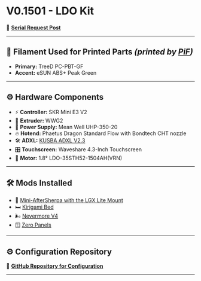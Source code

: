 # **V0.1501 - LDO Kit**

🔗 [**Serial Request Post**](https://www.reddit.com/r/voroncorexy/comments/t4m0zk/voron_v01_serial_request_spitzbirne328668)

---

## 🧵 **Filament Used for Printed Parts** *(printed by [PiF](https://pif.voron.dev/))*
- **Primary:** TreeD PC-PBT-GF
- **Accent:** eSUN ABS+ Peak Green

---

## ⚙️ **Hardware Components**

- ⚡ **Controller:** SKR Mini E3 V2
- 🧩 **Extruder:** WWG2
- 🔋 **Power Supply:** Mean Well UHP-350-20
- 🔥 **Hotend:** Phaetus Dragon Standard Flow with Bondtech CHT nozzle
- 🛠️ **ADXL:** [KUSBA ADXL V2.3](https://github.com/xbst/KUSBA)
- 🎛️ **Touchscreen:** Waveshare 4.3-Inch Touchscreen
- 📏 **Motor:** 1.8° LDO-35STH52-1504AH(VRN)

---

## 🛠️ **Mods Installed**

- 🔧 [Mini-AfterSherpa with the LGX Lite Mount](https://github.com/PrintersForAnts/Mini-AfterSherpa/tree/main/mods/LGXLiteMount)
- 🛏️ [Kirigami Bed](https://github.com/christophmuellerorg/voron_0_kirigami_bed)
- 🌬️ [Nevermore V4](https://github.com/nevermore3d/Nevermore_Micro/tree/master/V4)
- 🪟 [Zero Panels](https://github.com/zruncho3d/ZeroPanels)

---

## ⚙️ **Configuration Repository**

🔗 [**GitHub Repository for Configuration**](https://github.com/spitzbirne32/V0.1501)

---

